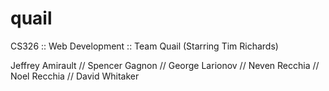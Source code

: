 # quail
CS326 :: Web Development :: Team Quail
(Starring Tim Richards)

Jeffrey Amirault // Spencer Gagnon // George Larionov // Neven Recchia // Noel Recchia // David Whitaker
